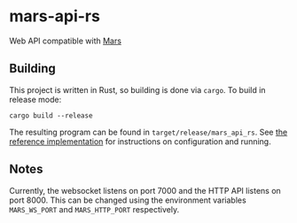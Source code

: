 # mars-api-rs

Web API compatible with [Mars](https://github.com/Warzone/mars)

## Building

This project is written in Rust, so building is done via `cargo`. To build in release mode:

```
cargo build --release
```

The resulting program can be found in `target/release/mars_api_rs`. See [the reference implementation](https://github.com/Warzone/mars-api) for instructions on configuration and running.

## Notes

Currently, the websocket listens on port 7000 and the HTTP API listens on port 8000. This can be changed using the environment variables `MARS_WS_PORT` and `MARS_HTTP_PORT` respectively.
